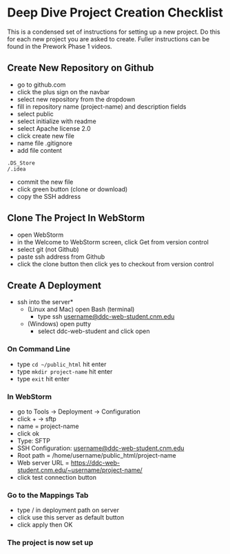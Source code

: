 # Deep Dive Project Creation Checklist
This is a condensed set of instructions for setting up a new project.  Do this for each new project you are asked to create.  Fuller instructions can be found in the Prework Phase 1 videos.

## Create New Repository on Github
* go to github.com
* click the plus sign on the navbar
* select new repository from the dropdown
* fill in repository name (project-name) and description fields
* select public
* select initialize with readme
* select Apache license 2.0
* click create new file
* name file .gitignore
* add file content
 ```
 .DS_Store
 /.idea
 ```
* commit the new file
* click green button (clone or download)
* copy the SSH address

## Clone The Project In WebStorm
* open WebStorm
* in the Welcome to WebStorm screen, click Get from version control
* select git (not Github)
* paste ssh address from Github
* click the clone button then click yes to checkout from version control

## Create A Deployment
* ssh into the server*
    * (Linux and Mac) open Bash (terminal)
        * type  ssh username@ddc-web-student.cnm.edu
    * (Windows) open putty
        * select ddc-web-student and click open
### On Command Line
* type `cd ~/public_html` hit enter
* type `mkdir project-name` hit enter
* type `exit` hit enter
### In WebStorm
* go to Tools -> Deployment -> Configuration
* click + -> sftp
* name = project-name
* click ok
* Type: SFTP
* SSH Configuration: username@ddc-web-student.cnm.edu
* Root path = /home/username/public_html/project-name
* Web server URL = https://ddc-web-student.cnm.edu/~username/project-name/
* click test connection button
### Go to the Mappings Tab
* type / in deployment path on server
* click use this server as default button
* click apply then OK
### The project is now set up 